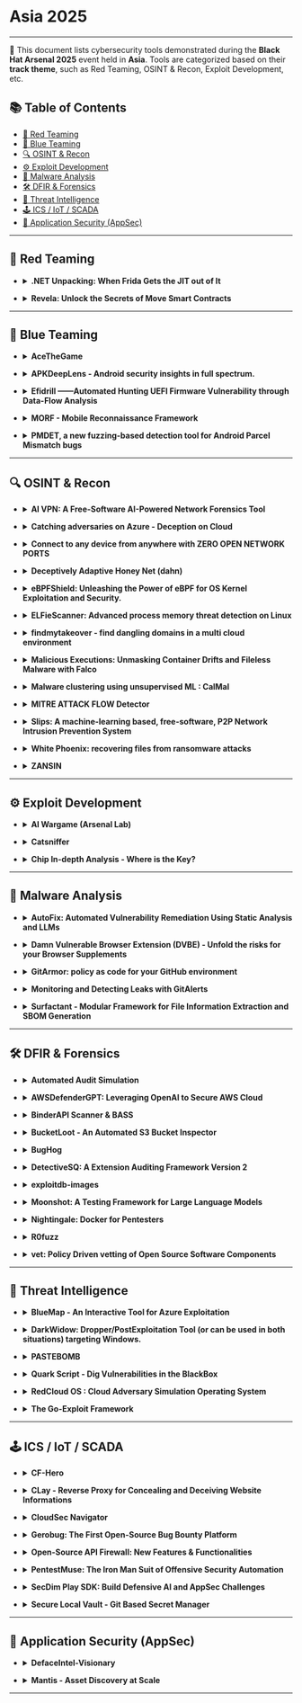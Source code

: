 # Asia 2025
---
📍 This document lists cybersecurity tools demonstrated during the **Black Hat Arsenal 2025** event held in **Asia**.
Tools are categorized based on their **track theme**, such as Red Teaming, OSINT & Recon, Exploit Development, etc.

## 📚 Table of Contents
- [🔴 Red Teaming](#-red-teaming)
- [🔵 Blue Teaming](#-blue-teaming)
- [🔍 OSINT & Recon](#-osint--recon)
- [⚙️ Exploit Development](#%EF%B8%8F-exploit-development)
- [🧪 Malware Analysis](#-malware-analysis)
- [🛠️ DFIR & Forensics](#%EF%B8%8F-dfir--forensics)
- [🧠 Threat Intelligence](#-threat-intelligence)
- [🕹️ ICS / IoT / SCADA](#%EF%B8%8F-ics--iot--scada)
- [🔐 Application Security (AppSec)](#-application-security-appsec)
---
## 🔴 Red Teaming
- <details><summary><strong>.NET Unpacking: When Frida Gets the JIT out of It</strong></summary>

  ![Category: 🧠 Reverse Engineering](https://img.shields.io/badge/Category:%20🧠%20Reverse%20Engineering-orange) ![Yohann Sillam](https://img.shields.io/badge/Yohann%20Sillam-informational)

  🔗 **Link:** Not Available  
  📝 **Description:** None

</details>

- <details><summary><strong>Revela: Unlock the Secrets of Move Smart Contracts</strong></summary>

  ![Category: 🧠 Reverse Engineering](https://img.shields.io/badge/Category:%20🧠%20Reverse%20Engineering-orange) ![Quynh Nguyen](https://img.shields.io/badge/Quynh%20Nguyen-informational) ![Van Hoa Nguyen](https://img.shields.io/badge/Van%20Hoa%20Nguyen-informational) ![Thanh Nguyen](https://img.shields.io/badge/Thanh%20Nguyen-informational)

  🔗 **Link:** Not Available  
  📝 **Description:** Powered by the secure and robust Move language, emerging blockchains like Aptos and Sui are gaining rapid popularity. However, their increasingly complex smart contracts, which are often entrusted with valuable assets, need to provide users with the ability to verify the code safety. Unfortunately, it has become common for Move-based protocols to be deployed solely in low-level bytecode form, without accompanying source code. Therefore, reconstructing the original source of the on-chain contracts is essential for users and security researchers to thoroughly examine, evaluate and enhance security.


  This talk introduces Revela, the first-ever open-source tool designed to decompile Move bytecode back to its original source code, empowering users and researchers with newfound transparency. We will explain how our tool leverages advanced static analysis techniques to recover the original source code structure, including modules, functions, and data types.


  The presentation will include some live demonstrations of using Revela to decompile Move bytecode from online transactions. Additionally, we will showcase how our decompiler can be utilized to uncover vulnerabilities in closed-source protocols running on Aptos and Sui blockchains.

</details>

---
## 🔵 Blue Teaming
- <details><summary><strong>AceTheGame</strong></summary>

  ![Category: Others](https://img.shields.io/badge/Category:%20Others-lightgrey) ![Nicholas Andreas](https://img.shields.io/badge/Nicholas%20Andreas-informational) ![Jeffrey Jingga](https://img.shields.io/badge/Jeffrey%20Jingga-informational) ![Valencia Violin](https://img.shields.io/badge/Valencia%20Violin-informational) ![Yohan Muliono](https://img.shields.io/badge/Yohan%20Muliono-informational)

  🔗 **Link:** Not Available  
  📝 **Description:** None

</details>

- <details><summary><strong>APKDeepLens - Android security insights in full spectrum.</strong></summary>

  ![Category: Others](https://img.shields.io/badge/Category:%20Others-lightgrey) ![Deepanshu Gajbhiye](https://img.shields.io/badge/Deepanshu%20Gajbhiye-informational) ![Atul Singh](https://img.shields.io/badge/Atul%20Singh-informational)

  🔗 **Link:** Not Available  
  📝 **Description:** APKDeepLens is an open-source Python tool for Android app security analysis. It leverages both static and dynamic analysis techniques to identify vulnerabilities. By static analysis examines APK components like permissions and API calls, while dynamic analysis observes real-time behavior. A key feature is "Contextual Vulnerability Mapping," which assesses vulnerabilities within the code and user flow context. The tool also focuses on extracting sensitive information from the source code, highlighting often overlooked security gaps.

  The tool effectively detects vulnerabilities listed in the OWASP Top 10 mobile, emphasizing the most critical security risks to Android applications. Demonstrations of these features will be included. APKDeepLens is equipped to generate comprehensive reports in various formats like HTML, PDF, and JSON, aiding in the transition from detection to remediation.

</details>

- <details><summary><strong>Efidrill ——Automated Hunting UEFI Firmware Vulnerability through Data-Flow Analysis</strong></summary>

  ![Category: Others](https://img.shields.io/badge/Category:%20Others-lightgrey) ![Xuxiang Yang](https://img.shields.io/badge/Xuxiang%20Yang-informational) ![QingZhe Jiang](https://img.shields.io/badge/QingZhe%20Jiang-informational) ![WeiXiao Ji](https://img.shields.io/badge/WeiXiao%20Ji-informational) ![ZhaoXing Sun](https://img.shields.io/badge/ZhaoXing%20Sun-informational)

  🔗 **Link:** Not Available  
  📝 **Description:** UEFI, an early stage in the computer booting process, is susceptible to attacks that disrupt the Secure Boot security mechanism , thereby allowing attackers to inject a type of malicious software known as "UEFI Rootkit." This specialized strain of malware adeptly conceals itself within SMM or BootLoader, granting malevolent actors surreptitious control over a victim's computer for a prolonged period.
  Amidst ongoing research into UEFI security, researchers have discovered numerous SMM vulnerabilities, enhancing the robustness of UEFI. Remarkably, the emergence of tools like "efiexplorer" has significantlystreamlined the reverse engineering process for UEFI firmware.
  Yet, contentment with the status quo proves untenable. Many latent UEFI vulnerabilities evade conventional detection techniques, with existing UEFI vulnerability detection tools primarily relying on fuzz testing or assembly instruction matching. Regrettably, no publicly available tool exists that can automatically detect and discover UEFI security vulnerabilities through data flow tracking analysis.
  Efidrill - The First Open-Source IDA Plugin for Data Flow Analysis of UEFI Firmware.
  Efidrill is a tool that enables data flow tracing, taint tracking, automated structure analysis, variable numerical prediction, and automated vulnerability detection for UEFI firmware. It has discovered multiple hitherto unreported vulnerabilities on hardware platforms from eminent vendors such as Asus, Intel, Dell, etc.

</details>

- <details><summary><strong>MORF - Mobile Reconnaissance Framework</strong></summary>

  ![Category: Others](https://img.shields.io/badge/Category:%20Others-lightgrey) ![Amrudesh Balakrishnan](https://img.shields.io/badge/Amrudesh%20Balakrishnan-informational) ![Abhishek JM](https://img.shields.io/badge/Abhishek%20JM-informational) ![Himanshu Das](https://img.shields.io/badge/Himanshu%20Das-informational)

  🔗 **Link:** Not Available  
  📝 **Description:** MORF - Mobile Reconnaissance Framework is a powerful, lightweight, and platform-independent offensive mobile security tool designed to help hackers and developers identify and address sensitive information within mobile applications. It is like a Swiss army knife for mobile application security, as it uses heuristics-based techniques to search through the codebase, creating a comprehensive repository of sensitive information it finds. This makes it easy to identify and address any potentially sensitive data leak.

  One of the prominent features of MORF is its ability to automatically detect and extract sensitive information from various sources, including source code, resource files, and native libraries. It also collects a large amount of metadata from the application, which can be used to create data science models that can predict and detect potential security threats. MORF also looks into all previous versions of the application, bringing transparency to the security posture of the application.

  The tool boasts a user-friendly interface and an easy-to-use reporting system that makes it simple for hackers and security professionals to review and address any identified issues. With MORF, you can know that your mobile application's security is in good hands.

  Overall, MORF is a Swiss army knife for offensive mobile application security, as it saves a lot of time, increases efficiency, enables a data-driven approach, allows for transparency in the security posture of the application by looking into all previous versions, and minimizes the risk of data breaches related to sensitive information, all this by using heuristics-based techniques.

</details>

- <details><summary><strong>PMDET, a new fuzzing-based detection tool for Android Parcel Mismatch bugs</strong></summary>

  ![Category: Others](https://img.shields.io/badge/Category:%20Others-lightgrey) ![Zhanyun Fan](https://img.shields.io/badge/Zhanyun%20Fan-informational) ![Qidan He](https://img.shields.io/badge/Qidan%20He-informational)

  🔗 **Link:** Not Available  
  📝 **Description:** Android has designed Parcel as its high-performance transport to pass objects across processes.
  For classes to be serialized by Parcel, developers must implement the methods for writing and reading the object's properties to and from a Parcel container. The inconsistency between those methods implemented by careless developers introduces Parcel Mismatch bugs, often occurring in vendor-customed classes due to lack of public scrutiny.
  Parcel Mismatch bugs can be abused by malicious applications to gain system privilege and have been massively exploited in the wild. However, due to the nature of those bugs, it cannot be solved by traditional source-to-sink taint analysis, currently no mature solutions exist to detect Parcel Mismatch bugs.
  Here we proposes PMdet, a new fuzzing-based detection tool for Parcel Mismatch bugs.
  PMdet is capable of handling different vendors' firmware without actual devices. It loads Parcelable classes from Android firmware, emulates the Android runtime environment for Parcel to work, and fuzz & monitors the serialization and deserialization procedures for mismatches.
  We evaluate PMdet with several firmware from different Android vendors, and the results show that PMdet can detect Parcel Mismatch bugs of different causes, including 11 unique undisclosed mismatches, 6 of which are exploitable, and other 5 bugs that have been already confirmed and fixed.

</details>

---
## 🔍 OSINT & Recon
- <details><summary><strong>AI VPN: A Free-Software AI-Powered Network Forensics Tool</strong></summary>

  ![Category: 🔵 Blue Team & Detection](https://img.shields.io/badge/Category:%20🔵%20Blue%20Team%20&%20Detection-cyan) ![Veronica Valeros](https://img.shields.io/badge/Veronica%20Valeros-informational) ![Sebastian Garcia](https://img.shields.io/badge/Sebastian%20Garcia-informational)

  🔗 **Link:** [AI VPN: A Free-Software AI-Powered Network Forensics Tool](https://github.com/watson/34c3/blob/master/schedule.xml)  
  📝 **Description:** The AI VPN is an AI-based traffic analysis tool to detect and block threats, ensuring enhanced privacy protection automatically. It offers modular management of VPN accounts, automated network traffic analysis, and incident reporting. Using the free software IDS system Slips, the AI VPN employs machine learning and threat intelligence for comprehensive traffic analysis. Multiple VPN technologies, such as OpenVPN and Wireguard, are supported, and in-line blocking technologies like Pi-hole provide additional protection.

  Developed to assist journalists, activists, and NGOs in combating targeted digital attacks, the AI VPN aims to deliver a user-friendly, efficient, and automated solution for network forensics on devices without requiring physical access. Users experience seamless Internet connectivity, akin to conventional VPNs, while the AI VPN server conducts traffic analysis and reporting.

  The AI VPN is designed as a modular collection of micro-services using Docker technology. Ten modules currently handle diverse functionalities such as management, database operations, communication, multiple VPNs, PiHole integration, Slips, and comprehensive reporting.

</details>

- <details><summary><strong>Catching adversaries on Azure - Deception on Cloud</strong></summary>

  ![Category: 🔵 Blue Team & Detection](https://img.shields.io/badge/Category:%20🔵%20Blue%20Team%20&%20Detection-cyan) ![Subhash Popuri](https://img.shields.io/badge/Subhash%20Popuri-informational)

  🔗 **Link:** [Catching adversaries on Azure - Deception on Cloud](https://gist.github.com/Lysak/a0ca30a3e6732d39199b27c170a8cd28)  
  📝 **Description:** Cloud is a widely adopted technology for organizations across the globe. It's very often a breeding ground for adversaries as the targets are now reachable to adversaries from anywhere in the world. More often than not, foothold into cloud is just a simple "password-spray" away. How to catch adversaries who are eyeing your crown jewels on cloud? Often adversaries are after your keys, secrets, data, emails, etc. A great way to protect is to put traps everywhere and wait for adversaries to fall into them. But deception on cloud is Hard to create, maintain, monitor, remove and most of all it's pricy. Cloud-Deception is a tool that intends to make it easier for individuals and organizations to deploy, monitor, maintain and remove deception with the most minimal price tag to it. This is done with the help of a CLI suite that creates real-like users (with known weak passwords), real-like resources (such as key vaults, storage accounts, etc.) and real-like identities (Managed identities). All these resources and identities have role assignments randomly assigned and the output is a glorious attack path that's very lucrative for an adversary to pursue. Cloud-deception enables logging automatically and creates alert rules so all you have to do relax and wait for adversaries. Cloud-deception currently supports Microsoft Azure. The talk will consist of a breath-taking tale of how to creation & monitoring of deception on cloud.

</details>

- <details><summary><strong>Connect to any device from anywhere with ZERO OPEN NETWORK PORTS</strong></summary>

  ![Category: 🔵 Blue Team & Detection](https://img.shields.io/badge/Category:%20🔵%20Blue%20Team%20&%20Detection-cyan) ![Colin Constable](https://img.shields.io/badge/Colin%20Constable-informational)

  🔗 **Link:** [Connect to any device from anywhere with ZERO OPEN NETWORK PORTS](https://github.com/HazyResearch/smoothie/blob/main/tutorials/tutorial.ipynb)  
  📝 **Description:** Imagine connecting to a device remotely from anywhere on the planet without having to open any network ports on either end - that translates to having ZERO NETWORK ATTACK SURFACES.

  This is made possible with Atsign's open source No Ports Product suite which is build on the patented Networking 2.0 technology.

</details>

- <details><summary><strong>Deceptively Adaptive Honey Net (dahn)</strong></summary>

  ![Category: 🔵 Blue Team & Detection](https://img.shields.io/badge/Category:%20🔵%20Blue%20Team%20&%20Detection-cyan) ![George Chen](https://img.shields.io/badge/George%20Chen-informational) ![Chee Peng Tan](https://img.shields.io/badge/Chee%20Peng%20Tan-informational) ![Ri-Sheng Tan](https://img.shields.io/badge/Ri-Sheng%20Tan-informational)

  🔗 **Link:** [Deceptively Adaptive Honey Net (dahn)](https://github.com/nikhil130yadav/k-means-cluster-on-text-data/blob/master/output_30000words_3000Topics.txt)  
  📝 **Description:** Traditional honey nets offer static infrastructure and static responses. In DAHN, the infrastructure is abstracted, with lambda/gpt API (prompts stipulated) returning seemingly native responses to the threat actor, depending on the complexity index defined by the administrator. In other words, responses are dynamically crafted to entrap and retain threat actors, internal and external, in this environment for as long as possible, giving them a balance of false hope and realistic obstacles as they pass through our simulated layers of defense. Our AI-powered honey net mimics a given corporate environment to create a fictitious digital twin and embeds a controlled-level of simulated vulnerabilities/weaknesses to attract, distract, learn from, and attribute threat actors. The outputs are decoys, diversion, fingerprints, IoCs and IoAs, attributes, TTPs and behaviors, and used to augment threat detection and cyber defense strategies.

</details>

- <details><summary><strong>eBPFShield: Unleashing the Power of eBPF for OS Kernel Exploitation and Security.</strong></summary>

  ![Category: 🔵 Blue Team & Detection](https://img.shields.io/badge/Category:%20🔵%20Blue%20Team%20&%20Detection-cyan) ![Sagar Bhure](https://img.shields.io/badge/Sagar%20Bhure-informational)

  🔗 **Link:** Not Available  
  📝 **Description:** Are you looking for an advanced tool that can help you detect and prevent sophisticated exploits on your systems? Look no further than eBPFShield. Let's take a technical look at some of the capabilities of this powerful technology:

  DNS monitoring feature is particularly useful for detecting DNS tunneling, a technique used by attackers to bypass network security measures. By monitoring DNS queries, eBPFShield can help detect and block these attempts before any damage is done.

  IP-Intelligence feature allows you to monitor outbound connections and check them against threat intelligence lists. This helps prevent command-and-control (C2) communications, a common tactic used by attackers to control compromised systems. By blocking outbound connections to known C2 destinations, eBPFShield can prevent attackers from exfiltrating sensitive data or delivering additional payloads to your system.

  eBPFShield Machine Learning feature, you can develop and run advanced machine learning algorithms entirely in eBPF. We demonstrate a flow-based network intrusion detection system(IDS) based on machine learning entirely in eBPF. Our solution uses a decision tree and decides for each packet whether it is malicious or not, considering the entire previous context of the network flow.

  eBPFShield Forensics helps address Linux security issues by analyzing system calls and kernel events to detect possible code injection into another process. It can also help identify malicious files and processes that may have been introduced to your system, allowing you to remediate any security issues quickly and effectively.

  During the session, we'll delve deeper into these features and demonstrate how eBPFShield can help you protect your systems against even the most advanced threats.

</details>

- <details><summary><strong>ELFieScanner: Advanced process memory threat detection on Linux</strong></summary>

  ![Category: 🔵 Blue Team & Detection](https://img.shields.io/badge/Category:%20🔵%20Blue%20Team%20&%20Detection-cyan) ![Daniel Jary](https://img.shields.io/badge/Daniel%20Jary-informational)

  🔗 **Link:** Not Available  
  📝 **Description:** ELFieScanner looks to address the relative scarcity and immaturity of non-invasive portable in-memory malware scanning capabilities on Linux. It provides detections with greater context and thus value to the investigative capabilities of blue teams.

  ELFieScanner inspects live process memory to detect a number of malicious techniques used by threat actors and in particular those which have been incorporated into Linux based user-mode rootkits. ELFieScanner inspects every running process (both x86/x64) and its corresponding loaded shared objects (libraries) to look for evil. It then outputs resultant detection telemetry into a format that can be easily ingested into a SEIM and viewed by Threat hunters or IR consultants. It has been designed to be both low impact and portable to work across numerous Linux distributions both old and new.

  ELFieScanner uses 43 custom built and configurable memory heuristics that are constructed through live in-depth binary analysis of both the process image and a corresponding disk backed binary (if present), using this to identify malevolence. It offers four main detection capabilities that identify:
  • Shared Object injection techniques.
  • Entry point manipulation techniques.
  • Shellcode injection and Process hollowing.
  • API Hooking.

  The scanner uses a low impact technique of memory collection that doesn't require interrupts to be sent to remote processes, thereby remaining passive and overcoming ptrace() anti-debug techniques used by malware. The configurability of the binary heuristics provides Blue teams a way to tailor the sensitivity of the detections for their particular environment if used as a persistent monitoring solution; or for incident responders to amass as many suspicious events as possible in one-time collection scenarios. In addition, a portable build is also provided overcoming the unwanted and intrusive default Linux behaviour of building tools on host.

</details>

- <details><summary><strong>findmytakeover - find dangling domains in a multi cloud environment</strong></summary>

  ![Category: 🔵 Blue Team & Detection](https://img.shields.io/badge/Category:%20🔵%20Blue%20Team%20&%20Detection-cyan) ![Aniruddha Biyani](https://img.shields.io/badge/Aniruddha%20Biyani-informational)

  🔗 **Link:** [findmytakeover - find dangling domains in a multi cloud environment](https://github.com/anirudhbiyani)  
  📝 **Description:** findmytakeover detects dangling DNS record in a multi cloud environment. It does this by scanning all the DNS zones and the infrastructure present within the configured cloud service provider either in a single account or multiple accounts and finding the DNS record for which the infrastructure behind it does not exist anymore rather than using wordlist or bruteforcing DNS servers.

</details>

- <details><summary><strong>Malicious Executions: Unmasking Container Drifts and Fileless Malware with Falco</strong></summary>

  ![Category: 🔵 Blue Team & Detection](https://img.shields.io/badge/Category:%20🔵%20Blue%20Team%20&%20Detection-cyan) ![Stefano Chierici](https://img.shields.io/badge/Stefano%20Chierici-informational) ![Lorenzo Susini](https://img.shields.io/badge/Lorenzo%20Susini-informational)

  🔗 **Link:** Not Available  
  📝 **Description:** Containers are the most popular technology for deploying modern applications. SPOILER ALERT: bypassing well-known security controls is also popular. In this talk, we explain how to use the recent updates in Falco, a CNCF open-source container security tool, to detect drifts and fileless malware in containerized environments.

  As a best practice, containers should be considered immutable. Early this year, Falco introduced new features to detect container drift via OverlayFS, which can spot if binaries are added or modified after the container's deployment. New binaries are often a sign of an ongoing attack.

  Of course, attackers can also use more advanced evasion techniques to stay hidden. By using in-memory, fileless execution, attackers can bypass most of the security controls such as drift detection, and still reach their goals with no stress.

  To combat fileless attacks, Falco has also added memfd-based fileless execution thanks to its visibility superpowers on Linux kernel system calls. Combining Falco's existing runtime security capabilities with these two new detection layers forms the foundation of an in-depth defense strategy for cloud-native workloads.

  We will walk you through real-world scenarios based on recent threats and malware, demoing how Falco can help detect and respond to these malicious behaviors and comparing drift and fileless attack paths.

</details>

- <details><summary><strong>Malware clustering using unsupervised ML : CalMal</strong></summary>

  ![Category: 🔵 Blue Team & Detection](https://img.shields.io/badge/Category:%20🔵%20Blue%20Team%20&%20Detection-cyan) ![Himanshu Anand](https://img.shields.io/badge/Himanshu%20Anand-informational)

  🔗 **Link:** [Malware clustering using unsupervised ML : CalMal](https://github.com/unknownhad)  
  📝 **Description:** CalMal uses unsupervised machine learning for categorising and clustering of malware based upon the behaviour of the malware.
  Currently CalMal uses data from VirusTotal .
  It provides following functionalities :
  1) Cluster different malware family.
  2) Identifying similarities with any APT malware
  3) Identify new samples.
  4) Providing visual clustering
  It can easily be extended to use data from any sandbox.

</details>

- <details><summary><strong>MITRE ATTACK FLOW Detector</strong></summary>

  ![Category: 🔵 Blue Team & Detection](https://img.shields.io/badge/Category:%20🔵%20Blue%20Team%20&%20Detection-cyan) ![ezzeldin tahoun](https://img.shields.io/badge/ezzeldin%20tahoun-informational) ![Lynn hamida](https://img.shields.io/badge/Lynn%20hamida-informational)

  🔗 **Link:** Not Available  
  📝 **Description:** None

</details>

- <details><summary><strong>Slips: A machine-learning based, free-software, P2P Network Intrusion Prevention System</strong></summary>

  ![Category: 🔵 Blue Team & Detection](https://img.shields.io/badge/Category:%20🔵%20Blue%20Team%20&%20Detection-cyan) ![Alya Gomaa](https://img.shields.io/badge/Alya%20Gomaa-informational) ![Sebastian Garcia](https://img.shields.io/badge/Sebastian%20Garcia-informational)

  🔗 **Link:** [Slips: A machine-learning based, free-software, P2P Network Intrusion Prevention System](https://github.com/stratosphereips/StratosphereLinuxIPS)  
  📝 **Description:** For the last 7 years we developed Slips, a behavioral-based intrusion prevention system, and the first free-software network IDS using machine learning. Slips profiles the behavior of IP addresses and performs detections inside each time window in order to also *unblock* IPs. Slips has more than 20 modules that detect a range of attacks both to and from the protected device. It is an network EDR with the capability to also protect small networks.

  Slips consumes multiple packets and flows, exporting data to SIEMs. More importantly, Slips is the first IDS to automatically create a local P2P network of sensors, where instances share detections following a trust model resilient to adversaries..

  Slips works in several directionality modes. The user can choose to detect attacks coming *to* or going *from* these profiles, or both. This makes it easy to protect your network but also to focus on infected computers inside your network, which is a novel technique.

  Among its modules, Slips includes the download/manage of external Threat Intelligence feed (including our laboratory's own TI feed), whois/asn/geocountry enrichment, a LSTM neural net for malicious behavior detection, port scanning detection (vertical and horizontal) on flows, long connection detection, etc. The decisions to block profiles or not are based on ensembling
algorithms. The P2P module connects to other Slips to share detection alerts.

  Slips can read packets from the network, pcap, Suricata, Zeek, Argus and Nfdump, and can output alerts files and summaries. Having Zeek as a base tool, Slips can correctly build a sorted timeline of flows combining all Zeek logs. Slips can send alerts using the STIX/TAXII protocol.

  Slips web interface allows to clearly see the detections and behaviors, including threat inteligence enhancements. The interface can show multiple Slips runs, summarize whois/asn/geocountry information and much more.

</details>

- <details><summary><strong>White Phoenix: recovering files from ransomware attacks</strong></summary>

  ![Category: 🔵 Blue Team & Detection](https://img.shields.io/badge/Category:%20🔵%20Blue%20Team%20&%20Detection-cyan) ![Asaf Hecht](https://img.shields.io/badge/Asaf%20Hecht-informational)

  🔗 **Link:** Not Available  
  📝 **Description:** None

</details>

- <details><summary><strong>ZANSIN</strong></summary>

  ![Category: 🔵 Blue Team & Detection](https://img.shields.io/badge/Category:%20🔵%20Blue%20Team%20&%20Detection-cyan) ![Yoshinori Matumoto](https://img.shields.io/badge/Yoshinori%20Matumoto-informational) ![Isao Takaesu](https://img.shields.io/badge/Isao%20Takaesu-informational) ![Shun Suzaki](https://img.shields.io/badge/Shun%20Suzaki-informational) ![Daiki Ichinose](https://img.shields.io/badge/Daiki%20Ichinose-informational) ![Takeya Yamazaki](https://img.shields.io/badge/Takeya%20Yamazaki-informational) ![Koki Watarai](https://img.shields.io/badge/Koki%20Watarai-informational) ![Masahiro Tabata](https://img.shields.io/badge/Masahiro%20Tabata-informational)

  🔗 **Link:** Not Available  
  📝 **Description:** ZANSIN is envisioned as a GROUNDBREAKING cybersecurity training tool designed to equip users against the ever-escalating complexity of cyber threats. It achieves this by providing learners with a platform to engage in simulated cyberattack scenarios, supervised and designed by experienced pentesters. This comprehensive approach allows learners to actively apply security measures, perform system modifications, and handle incident responses to counteract the attacks. Engaging in this hands-on practice within realistic environments enhances their server security skills and provides practical experience in identifying and mitigating cybersecurity risks. ZANSIN's flexible design accommodates diverse skill levels and learning styles, making it a comprehensive and evolving platform for cybersecurity education.

</details>

---
## ⚙️ Exploit Development
- <details><summary><strong>AI Wargame (Arsenal Lab)</strong></summary>

  ![Category: ⚙️ Miscellaneous / Lab Tools](https://img.shields.io/badge/Category:%20⚙️%20Miscellaneous%20/%20Lab%20Tools-gray) ![Pedram Hayati](https://img.shields.io/badge/Pedram%20Hayati-informational)

  🔗 **Link:** Not Available  
  📝 **Description:** None

</details>

- <details><summary><strong>Catsniffer</strong></summary>

  ![Category: ⚙️ Miscellaneous / Lab Tools](https://img.shields.io/badge/Category:%20⚙️%20Miscellaneous%20/%20Lab%20Tools-gray) ![Paulino Calderon](https://img.shields.io/badge/Paulino%20Calderon-informational) ![Eduardo Contreras](https://img.shields.io/badge/Eduardo%20Contreras-informational)

  🔗 **Link:** Not Available  
  📝 **Description:** None

</details>

- <details><summary><strong>Chip In-depth Analysis - Where is the Key?</strong></summary>

  ![Category: ⚙️ Miscellaneous / Lab Tools](https://img.shields.io/badge/Category:%20⚙️%20Miscellaneous%20/%20Lab%20Tools-gray) ![Kelvin Wong](https://img.shields.io/badge/Kelvin%20Wong-informational) ![Alan Chung](https://img.shields.io/badge/Alan%20Chung-informational)

  🔗 **Link:** Not Available  
  📝 **Description:** None

</details>

---
## 🧪 Malware Analysis
- <details><summary><strong>AutoFix: Automated Vulnerability Remediation Using Static Analysis and LLMs</strong></summary>

  ![Category: 🌐 Web/AppSec or Red Teaming](https://img.shields.io/badge/Category:%20🌐%20Web/AppSec%20or%20Red%20Teaming-blue) ![Asankhaya Sharma](https://img.shields.io/badge/Asankhaya%20Sharma-informational)

  🔗 **Link:** Not Available  
  📝 **Description:** None

</details>

- <details><summary><strong>Damn Vulnerable Browser Extension (DVBE) - Unfold the risks for your Browser Supplements</strong></summary>

  ![Category: 🌐 Web/AppSec or Red Teaming](https://img.shields.io/badge/Category:%20🌐%20Web/AppSec%20or%20Red%20Teaming-blue) ![Abhinav Khanna](https://img.shields.io/badge/Abhinav%20Khanna-informational)

  🔗 **Link:** Not Available  
  📝 **Description:** In the ever expanding world of Browser Extensions, security remains a big concern. As the demand of the feature-rich extensions increases, priority is given to functionality over robustness, which makes way for vulnerabilities that can be exploited by malicious actors. The danger increases even more for organizations handling sensitive data like banking details, PII, confidential org reports etc.

  Damn Vulnerable Browser Extension (DVBE) is an open-source vulnerable browser extension, designed to shed light on the importance of writing secure browser extensions and to educate the developers and security professionals about the vulnerabilities that are found in the browser extensions, how they are found & how they impact business. This built-to-be vulnerable extension can be used to learn, train & exploit browser extension related vulnerabilities.

</details>

- <details><summary><strong>GitArmor: policy as code for your GitHub environment</strong></summary>

  ![Category: 🌐 Web/AppSec or Red Teaming](https://img.shields.io/badge/Category:%20🌐%20Web/AppSec%20or%20Red%20Teaming-blue) ![Davide Cioccia](https://img.shields.io/badge/Davide%20Cioccia-informational) ![Stefan Petrushevski](https://img.shields.io/badge/Stefan%20Petrushevski-informational)

  🔗 **Link:** Not Available  
  📝 **Description:** None

</details>

- <details><summary><strong>Monitoring and Detecting Leaks with GitAlerts</strong></summary>

  ![Category: 🌐 Web/AppSec or Red Teaming](https://img.shields.io/badge/Category:%20🌐%20Web/AppSec%20or%20Red%20Teaming-blue) ![Nikhil Mittal](https://img.shields.io/badge/Nikhil%20Mittal-informational)

  🔗 **Link:** Not Available  
  📝 **Description:** Most organisations put significant effort into maintaining their public GitHub repositories. They safeguard these repositories against various security vulnerabilities and routinely scan for sensitive information, ensuring thorough checks have been carried out before making anything public. However, an aspect that is often overlooked is the monitoring of the public activities of their organisation's users.

  Developers within organisations frequently experiment and test ideas in a public setting, which may inadvertently include sensitive code, hardcoded credentials, secrets, internal URLs, and other proprietary information. This oversight can lead to significant security risks, making it crucial for organisations to monitor such activities to prevent potential data breaches.

  Recent studies on data breaches reveal a startling trend. The leakage of secrets and sensitive information often occurs via individual repositories, rather than organisational ones. This fact underscores the importance of monitoring not just the organisation's repositories but also those created and maintained by individual users.

  This talk aims to shed light on such cases related to GitHub. We will delve into real-world examples, discuss the common pitfalls, and suggest effective strategies to guard against these potential security risks.

</details>

- <details><summary><strong>Surfactant - Modular Framework for File Information Extraction and SBOM Generation</strong></summary>

  ![Category: 🌐 Web/AppSec or Red Teaming](https://img.shields.io/badge/Category:%20🌐%20Web/AppSec%20or%20Red%20Teaming-blue) ![Ryan Mast](https://img.shields.io/badge/Ryan%20Mast-informational)

  🔗 **Link:** Not Available  
  📝 **Description:** Surfactant is a modular framework for extracting information from filesystems, primarily for generating an SBOM (Software Bill of Materials). The information extracted can then be used to identify the various vendors or libraries associated with a file, and establish relationships between files. The resulting SBOM can be used for system level impact analysis (such as for IoT, Smart Grid, or ICS devices) of vulnerabilities, and the information gathered can be used to help inform what files to focus on for manual analysis.

</details>

---
## 🛠️ DFIR & Forensics
- <details><summary><strong>Automated Audit Simulation</strong></summary>

  ![Category: 🔴 Red Teaming / AppSec](https://img.shields.io/badge/Category:%20🔴%20Red%20Teaming%20/%20AppSec-red) ![Syed Ubaid Jafri](https://img.shields.io/badge/Syed%20Ubaid%20Jafri-informational)

  🔗 **Link:** [Automated Audit Simulation](https://github.com/Ubaidjaffery)  
  📝 **Description:** This tool enhances the efficiency of auditing processes, providing a user-friendly interface for seamless operation. Its detailed reporting capabilities empower users with comprehensive insights into endpoint security, facilitating informed decision-making. With a commitment to ethical use, legal compliance, and regular updates, the Automated Audit Simulation tool is a valuable asset for organizations seeking robust cybersecurity assessments.

  In addition to scrutinizing network connections for VPN and Tor usage, the tool searches for critical event IDs and investigates Outlook profiles for personal user accounts configured on official laptops/desktops. The flexibility to customize assessments allows users to adapt the tool to evolving security threats.

</details>

- <details><summary><strong>AWSDefenderGPT: Leveraging OpenAI to Secure AWS Cloud</strong></summary>

  ![Category: 🔴 Red Teaming / AppSec](https://img.shields.io/badge/Category:%20🔴%20Red%20Teaming%20/%20AppSec-red) ![Nishant Sharma](https://img.shields.io/badge/Nishant%20Sharma-informational) ![Sherin Stephen](https://img.shields.io/badge/Sherin%20Stephen-informational) ![Rishappreet Singh Moonga](https://img.shields.io/badge/Rishappreet%20Singh%20Moonga-informational)

  🔗 **Link:** [AWSDefenderGPT: Leveraging OpenAI to Secure AWS Cloud](https://github.com/ine-labs/AWSDefenderGPT)  
  📝 **Description:** AWSDefenderGPT is an AI tool designed to identify and rectify cloud misconfigurations by using Open AI GPT models. AWSDefenderGPT can understand complex queries to detect misconfigurations in cloud environments and provide fixes for them.

  This tool merges the capabilities of automated deployment and configuration modification using AI, along with cloud SDK tools. As a result, it transforms into an AI-powered cloud manager that helps you ensure the security of the cloud environment by preventing misconfigurations. By centralizing the process, users can effortlessly address misconfigurations and excessively permissive policies in a single stage, simplifying handling of potential future threats.

</details>

- <details><summary><strong>BinderAPI Scanner & BASS</strong></summary>

  ![Category: 🔴 Red Teaming / AppSec](https://img.shields.io/badge/Category:%20🔴%20Red%20Teaming%20/%20AppSec-red) ![Jeffrey Gaor](https://img.shields.io/badge/Jeffrey%20Gaor-informational) ![Valen Sai](https://img.shields.io/badge/Valen%20Sai-informational) ![Eric Tee Hock Nian](https://img.shields.io/badge/Eric%20Tee%20Hock%20Nian-informational) ![Krishnaprasad Subramaniam](https://img.shields.io/badge/Krishnaprasad%20Subramaniam-informational)

  🔗 **Link:** Not Available  
  📝 **Description:** BASS-Environment Synopsis
Binderlabs API Security Simulator (BASS-Env) is an intentionally vulnerable API environment tailored to reflect the OWASP Top 10 API Security Risks of 2023. Its primary goal is to function as a practical training platform for cybersecurity professionals seeking to enhance their API hacking skills and deepen their understanding of API security testing. BASS-Env provides a hands-on experience by allowing users to interact directly with flawed APIs, highlighting the significance of API security within software development.
  The OpenAPI 3 Specifications and Postman Collections serve as the main interface, providing comprehensive documentation and enabling direct testing of API endpoints. At the core of BASS-Env lies its Laravel Backend/API Layer and MySQL Database, intentionally incorporating vulnerabilities across a variety of API endpoints. These components collaborate to simulate real-world scenarios, exposing vulnerabilities such as broken authentication, misconfigurations, and improper inventory management.
  Moreover, BASS-Env offers laboratory-based scenarios and challenges for participants, integrating manual and scanner testing methods. Scoring mechanisms, feedback loops, hints, and tutorials assist users in comprehending and resolving challenges. The environment prioritizes security and privacy considerations, accessible locally and supported through GitHub for community engagement. Future enhancements aim to broaden the spectrum of API flaws and facilitate effective updates for BASS-Env instances.

  BASS-Scanner Synopsis
The BASS-Scanner is a Python3-based tool designed to streamline API Security Testing, focusing on identifying vulnerabilities outlined in the OWASP Top 10 API Security Risks of 2023. It offers a quick and efficient scanning process with minimal installation requirements, making it particularly suitable for penetration testers seeking to expedite API Pentest engagements. The tool's customization options, including the ability to tailor wordlists for specific test cases to enhance detection rates.
  Key features include detection of various vulnerabilities such as broken object-level authorization, broken authentication, unrestricted resource consumption, server-side request forgery, and more. Its architecture is straightforward, leveraging Python3 and supporting REST and JSON type APIs.
  Scanning methodology involves detailed scrutiny of individual API endpoints, employing techniques like fuzzing and header analysis to uncover security flaws.
  User customization is facilitated through options such as specifying scan types and adjusting scanning parameters. Security and privacy considerations ensure that the tool does not handle sensitive information or transmit data to external sources.
  Overall, BASS-Scanner offers a promising solution for efficient and comprehensive API security assessments, with ongoing improvements slated for the future.

</details>

- <details><summary><strong>BucketLoot - An Automated S3 Bucket Inspector</strong></summary>

  ![Category: 🔴 Red Teaming / AppSec](https://img.shields.io/badge/Category:%20🔴%20Red%20Teaming%20/%20AppSec-red) ![Umair Nehri](https://img.shields.io/badge/Umair%20Nehri-informational)

  🔗 **Link:** [BucketLoot - An Automated S3 Bucket Inspector](https://github.com/redhuntlabs/BucketLoot/blob/master/docs/documentation.md)  
  📝 **Description:** Thousands of S3 buckets are left exposed over the internet, making it a prime target for malicious actors who may extract sensitive information from the files in these buckets that can be associated with an individual or an organisation. There is limited research or tooling available that leverages such S3 buckets for looking up secret exposures and searching specific keywords or regular expression patterns within textual files.

  BucketLoot is an automated S3 Bucket Inspector that can simultaneously scan all the textual files present within an exposed S3 bucket from platforms such as AWS, DigitalOcean etc.

  It scans the exposed textual files for:
  - Secret Exposures
  - Assets (URLs, Domains, Subdomains)
  - Specific keywords | Regex Patterns (provided by the user)

  The end user can even search for string based keywords or provide custom regular expression patterns that can be matched with the contents of these exposed textual files.

  All of this makes BucketLoot a great recon tool for bug hunters as well as professional pentesters.

  The tool allows users to save the output in a JSON format which makes it easier to pass the results as an input to some third-party product or platform.

</details>

- <details><summary><strong>BugHog</strong></summary>

  ![Category: 🔴 Red Teaming / AppSec](https://img.shields.io/badge/Category:%20🔴%20Red%20Teaming%20/%20AppSec-red) ![Gertjan Franken](https://img.shields.io/badge/Gertjan%20Franken-informational) ![Tom Van Goethem](https://img.shields.io/badge/Tom%20Van%20Goethem-informational)

  🔗 **Link:** [BugHog](https://github.com/DistriNet/BugHog)  
  📝 **Description:** BugHog is a comprehensive framework designed to identify the complete lifecycles of browser bugs, from the code change that introduced the bug to the code change that resolved the bug. For each bug's proof of concept (PoC) integrated in BugHog, the framework can perform automated and dynamic experiments using Chromium and Firefox revision binaries.

  Each experiment is performed within a dedicated Docker container, ensuring the installation of all necessary dependencies, in which BugHog downloads the appropriate browser revision binary, and instructs the browser binary to navigate to the locally hosted PoC web page. Through observation of HTTP traffic, the framework determines whether the bug is successfully reproduced. Based on experiment results, BugHog can automatically bisect the browser's revision history to identify the exact revision or narrowed revision range in which the bug was introduced or fixed.

  BugHog has already been proven to be a valuable asset in pinpointing the lifecycles of security bugs, such as Content Security Policy bugs.

</details>

- <details><summary><strong>DetectiveSQ: A Extension Auditing Framework Version 2</strong></summary>

  ![Category: 🔴 Red Teaming / AppSec](https://img.shields.io/badge/Category:%20🔴%20Red%20Teaming%20/%20AppSec-red) ![Govind Krishna Lal Balaji](https://img.shields.io/badge/Govind%20Krishna%20Lal%20Balaji-informational) ![Xian Xiang Chang](https://img.shields.io/badge/Xian%20Xiang%20Chang-informational)

  🔗 **Link:** Not Available  
  📝 **Description:** In the modern digital realm, internet browsers, particularly Chrome, have transcended traditional boundaries, becoming hubs of multifunctional extensions that offer everything from AI-integrated chatbots to sophisticated digital wallets. This surge, however, comes with an underbelly of cyber vulnerabilities. Hidden behind the guise of innovation, malicious extensions lurk, often camouflaged as benign utilities. These deceptive extensions not only infringe upon user privacy and security but also exploit users with unasked-for ads, skewed search results, and misleading links. Such underhanded strategies, targeting the unsuspecting user, have alarmingly proliferated.

  In this talk, we will introduce DetectiveSQ Version 2, an enhanced tool revolutionizing the analysis of Chrome extensions. Building on its proven foundation, it now features integrated AI and GPT models for dynamic analysis, sentiment analysis, and sophisticated static analysis capabilities for permissions, local JavaScript, and HTML files. This dual approach offers a comprehensive evaluation, pinpointing potential security and privacy risks within extensions. DetectiveSQ Version 2 will be open source and made available after the talk.

</details>

- <details><summary><strong>exploitdb-images</strong></summary>

  ![Category: 🔴 Red Teaming / AppSec](https://img.shields.io/badge/Category:%20🔴%20Red%20Teaming%20/%20AppSec-red) ![Nicola d'Ambrosio](https://img.shields.io/badge/Nicola%20d'Ambrosio-informational)

  🔗 **Link:** [exploitdb-images](https://github.com/NS-unina/cve2docker)  
  📝 **Description:** ExploitDBImages aims to automate the exploiting phase of penetration testing through Docker containers. With this tool, testers can easily execute required scripts for the successful exploitation of vulnerable applications, eliminating the need for manual installation of dependencies.

</details>

- <details><summary><strong>Moonshot: A Testing Framework for Large Language Models</strong></summary>

  ![Category: 🔴 Red Teaming / AppSec](https://img.shields.io/badge/Category:%20🔴%20Red%20Teaming%20/%20AppSec-red) ![Thomas Tay](https://img.shields.io/badge/Thomas%20Tay-informational) ![Seok Min Lim](https://img.shields.io/badge/Seok%20Min%20Lim-informational) ![Lionel Teo](https://img.shields.io/badge/Lionel%20Teo-informational)

  🔗 **Link:** [Moonshot: A Testing Framework for Large Language Models](https://github.com/ryanbgriffiths/IROS2023PaperList/blob/main/README.md)  
  📝 **Description:** In today's rapidly evolving AI landscape, large language models (LLMs) have emerged as a cornerstone of many AI-driven solutions, offering increasingly remarkable capabilities in use cases like chatbots and code generation.

  However, this advancement also introduces a unique set of security and safety challenges, ranging from data privacy risks, biases in model outputs, ethical implications of AI interactions, to the risks of generating and executing malicious codes when using these new AI systems. Unfortunately, current LLM testing often focuses on evaluating performance over addressing these vulnerabilities.

  We present Moonshot – a testing tookit designed specifically for security evaluators, penetration testers, red teamers, and bug-bounty hunters to conduct attacks on large language models. Moonshot distinguishes itself through its extensible and modular design, facilitating the systematic creation, testing and execution of attacks on LLMs. It comes equipped with a suite of pre-defined security vulnerabilities and safety tests, while also offering users the ease of integrating their own tests into the framework. Additionally, Moonshot features a specialised red-teaming interface that drastically streamlines the process of vulnerability assessment across various LLMs for red teamers.

  Moonshot is designed with a simple, intuitive, and interactive interface that would be familiar to AI developers and security experts. Additionally, Moonshot is engineered for easy integration into any model development workflow, enabling seamless and repeatable testing for model developers.

</details>

- <details><summary><strong>Nightingale: Docker for Pentesters</strong></summary>

  ![Category: 🔴 Red Teaming / AppSec](https://img.shields.io/badge/Category:%20🔴%20Red%20Teaming%20/%20AppSec-red) ![Raja Nagori](https://img.shields.io/badge/Raja%20Nagori-informational)

  🔗 **Link:** Not Available  
  📝 **Description:** None

</details>

- <details><summary><strong>R0fuzz</strong></summary>

  ![Category: 🔴 Red Teaming / AppSec](https://img.shields.io/badge/Category:%20🔴%20Red%20Teaming%20/%20AppSec-red) ![Season Cherian](https://img.shields.io/badge/Season%20Cherian-informational) ![Vishnu Dev](https://img.shields.io/badge/Vishnu%20Dev-informational)

  🔗 **Link:** Not Available  
  📝 **Description:** Industrial control systems (ICS) are critical to national infrastructure, demanding robust security measures. "R0fuzz" is a collaborative fuzzing tool tailored for ICS environments, integrating diverse strategies to uncover vulnerabilities within key industrial protocols such as Modbus, Profinet, DNP3, OPC, BACnet, etc. This innovative approach enhances ICS resilience against emerging threats, providing a comprehensive testing framework beyond traditional fuzzing methods.

</details>

- <details><summary><strong>vet: Policy Driven vetting of Open Source Software Components</strong></summary>

  ![Category: 🔴 Red Teaming / AppSec](https://img.shields.io/badge/Category:%20🔴%20Red%20Teaming%20/%20AppSec-red) ![Abhisek Datta](https://img.shields.io/badge/Abhisek%20Datta-informational)

  🔗 **Link:** [vet: Policy Driven vetting of Open Source Software Components](https://github.com/Liriax/AI-Talents/blob/main/linkedin.csv)  
  📝 **Description:** vet is a tool for identifying risks in open source software supply chain. It helps engineering and security teams to identify potential issues in their open source dependencies and evaluate them against codified organisational policies.

</details>

---
## 🧠 Threat Intelligence
- <details><summary><strong>BlueMap - An Interactive Tool for Azure Exploitation</strong></summary>

  ![Category: 🔴 Red Teaming](https://img.shields.io/badge/Category:%20🔴%20Red%20Teaming-red) ![Maor Tal](https://img.shields.io/badge/Maor%20Tal-informational)

  🔗 **Link:** Not Available  
  📝 **Description:** None

</details>

- <details><summary><strong>DarkWidow: Dropper/PostExploitation Tool (or can be used in both situations) targeting Windows.</strong></summary>

  ![Category: 🔴 Red Teaming](https://img.shields.io/badge/Category:%20🔴%20Red%20Teaming-red) ![Soumyanil Biswas](https://img.shields.io/badge/Soumyanil%20Biswas-informational)

  🔗 **Link:** Not Available  
  📝 **Description:** None

</details>

- <details><summary><strong>PASTEBOMB</strong></summary>

  ![Category: 🔴 Red Teaming](https://img.shields.io/badge/Category:%20🔴%20Red%20Teaming-red) ![MARCO LIBERALE](https://img.shields.io/badge/MARCO%20LIBERALE-informational)

  🔗 **Link:** Not Available  
  📝 **Description:** None

</details>

- <details><summary><strong>Quark Script - Dig Vulnerabilities in the BlackBox</strong></summary>

  ![Category: 🔴 Red Teaming](https://img.shields.io/badge/Category:%20🔴%20Red%20Teaming-red) ![KunYu Chen](https://img.shields.io/badge/KunYu%20Chen-informational) ![YuShiang Dang](https://img.shields.io/badge/YuShiang%20Dang-informational) ![ShengFeng Lu](https://img.shields.io/badge/ShengFeng%20Lu-informational)

  🔗 **Link:** Not Available  
  📝 **Description:** *Innovative & Interactive*
  The goal of Quark Script aims to provide an innovative way for mobile security researchers to analyze or pentest the targets (YES, the binaries).

  Based on Quark, we integrate decent tools as Quark Script APIs and make them exchange valuable intelligence with each other. This enables security researchers to interact with staged results and perform creative analysis with Quark Script.

  *Dynamic & Static Analysis*
  In Quark script, we integrate not only static analysis tools (e.g. Quark itself) but also dynamic analysis tools (e.g. objection).

  *Re-Usable & Sharable*
  Once the user creates a Quark script for a specific analysis scenario. The script can be used for other targets. Also, the script can be shared with other security researchers. This enables the exchange of knowledge.

</details>

- <details><summary><strong>RedCloud OS : Cloud Adversary Simulation Operating System</strong></summary>

  ![Category: 🔴 Red Teaming](https://img.shields.io/badge/Category:%20🔴%20Red%20Teaming-red) ![Yash Bharadwaj](https://img.shields.io/badge/Yash%20Bharadwaj-informational) ![Manish Kumar Gupta](https://img.shields.io/badge/Manish%20Kumar%20Gupta-informational)

  🔗 **Link:** Not Available  
  📝 **Description:** RedCloud OS is a Debian based Cloud Adversary Simulation Operating System for Red Teams to assess the security of leading Cloud Service Providers (CSPs). It includes tools optimised for adversary simulation tasks within Amazon Web Services (AWS), Microsoft Azure, and Google Cloud Platform (GCP).

  Enterprises are moving / have moved to Cloud Model or Hybrid Model and since security testing is a continuous procedure, operators / engineers evaluating these environments must be well versed with updated arsenal. RedCloud OS is an platform that contains:

  - Custom Attack Scripts
  - Installed Native Cloud Provider CLI
  - 25+ Multi-Cloud Open-Source Tools
  - Tools Categorization as per MITRE ATT&CK Tactics
  - Support Multiple Authentication Mechanisms
  - In-Built PowerShell for Attacking Azure Environment
  - Ease to configure credentials of AWS, Azure & GCP & much more...

  Inside each CSP, there are three sub-categories i.e, Enumeration, Exploitation, and Post Exploitation. OS categorises tools & our custom scripts as per the above mentioned sub-categories.

</details>

- <details><summary><strong>The Go-Exploit Framework</strong></summary>

  ![Category: 🔴 Red Teaming](https://img.shields.io/badge/Category:%20🔴%20Red%20Teaming-red) ![Jacob Baines](https://img.shields.io/badge/Jacob%20Baines-informational)

  🔗 **Link:** Not Available  
  📝 **Description:** None

</details>

---
## 🕹️ ICS / IoT / SCADA
- <details><summary><strong>CF-Hero</strong></summary>

  ![Category: 🌐 Web/AppSec](https://img.shields.io/badge/Category:%20🌐%20Web/AppSec-blue) ![Musa Şana](https://img.shields.io/badge/Musa%20Şana-informational)

  🔗 **Link:** [CF-Hero](https://github.com/RayBB/random-stock-picker/blob/master/stocks.json)  
  📝 **Description:** All systems, apps, or tools that are internet-facing have to be deployed behind CloudFlare to increase security and stability. As a security engineer, it's experienced that some systems were/are not deployed properly behind CloudFlare. Any attacker, who discovers the system or app in this way, can hack an organisation's applications.

  This tool(CF-Hero) highlights the security risks associated with domains that are not properly configured behind Cloudflare, a content delivery network (CDN) and distributed DNS service provider. The absence of Cloudflare protection exposes these domains to various attacks, increasing the vulnerability of a company's assets.

</details>

- <details><summary><strong>CLay - Reverse Proxy for Concealing and Deceiving Website Informations</strong></summary>

  ![Category: 🌐 Web/AppSec](https://img.shields.io/badge/Category:%20🌐%20Web/AppSec-blue) ![Crisdeo Nuel Siahaan](https://img.shields.io/badge/Crisdeo%20Nuel%20Siahaan-informational) ![Erik Hendrawan Putra Wijaya](https://img.shields.io/badge/Erik%20Hendrawan%20Putra%20Wijaya-informational) ![Chrisando Ryan Pardomuan Siahaan](https://img.shields.io/badge/Chrisando%20Ryan%20Pardomuan%20Siahaan-informational) ![Yohan Muliono](https://img.shields.io/badge/Yohan%20Muliono-informational)

  🔗 **Link:** Not Available  
  📝 **Description:** The beginning of a devastating cybersecurity incident often occurs when an attacker recognize a technology they capable to exploit used in an application. None of our users care about the technology behind an application more than the mal-intent adversaries. CLay offers a unique and powerful features that goes beyond traditional security measures. CLay takes deception to a new level by mimicking the clockwork of a website with false information, as if the website is made with different technology stack. With a quick 3-minutes installation, the primary objective is to mislead and deceive potential attackers, leading them to gather false information about the web application.

</details>

- <details><summary><strong>CloudSec Navigator</strong></summary>

  ![Category: 🌐 Web/AppSec](https://img.shields.io/badge/Category:%20🌐%20Web/AppSec-blue) ![Takuho MITSUNAGA](https://img.shields.io/badge/Takuho%20MITSUNAGA-informational) ![Koki Watarai](https://img.shields.io/badge/Koki%20Watarai-informational) ![Satoshi OKADA](https://img.shields.io/badge/Satoshi%20OKADA-informational) ![Ruka NEGISHI](https://img.shields.io/badge/Ruka%20NEGISHI-informational)

  🔗 **Link:** Not Available  
  📝 **Description:** Security incidents on cloud platforms such as AWS are occurring frequently, and many of them are caused by misconfigurations or inappropriate use of features. For the purpose of incident prevention, developers need to read a large amount of documentation, including important security guidelines and best practices. The tool uses Retrieval-Augmented Generation (RAG) and Large Language Models (LLM) vector searches to provide highly accurate, customized security advice and referenced guidelines based on the information retrieved. and best practices information. This allows developers to focus on more efficient and secure software development instead of reading large amounts of documentation.

</details>

- <details><summary><strong>Gerobug: The First Open-Source Bug Bounty Platform</strong></summary>

  ![Category: 🌐 Web/AppSec](https://img.shields.io/badge/Category:%20🌐%20Web/AppSec-blue) ![Billy Sudarsono](https://img.shields.io/badge/Billy%20Sudarsono-informational) ![Felix Alexander](https://img.shields.io/badge/Felix%20Alexander-informational) ![Jessica Geofanie Ganadhi](https://img.shields.io/badge/Jessica%20Geofanie%20Ganadhi-informational) ![Yohan Muliono](https://img.shields.io/badge/Yohan%20Muliono-informational)

  🔗 **Link:** Not Available  
  📝 **Description:** Organizations often lack the necessary resources and diverse skills to identify hidden vulnerabilities before attackers exploit them. Bug bounty program, which incentivizes ethical hackers to report bugs, emerged to bridge the skills gap and address the imbalance between attackers and defenders.

  However, integrating bug bounty program into security strategies remains challenging due to limitations in efficiency, security, budget, and the scalability of consulting-based or third-party solutions.

  Gerobug is the first open-source bug bounty platform that allows organizations to establish their own bug bounty platform easily and securely, free of charge.

</details>

- <details><summary><strong>Open-Source API Firewall: New Features & Functionalities</strong></summary>

  ![Category: 🌐 Web/AppSec](https://img.shields.io/badge/Category:%20🌐%20Web/AppSec-blue) ![Nikolay Tkachenko](https://img.shields.io/badge/Nikolay%20Tkachenko-informational)

  🔗 **Link:** [Open-Source API Firewall: New Features & Functionalities](https://github.com/newrelic/node-newrelic/blob/main/NEWS.md?plain=1)  
  📝 **Description:** The open-source API Firewall by Wallarm is designed to protect REST and GraphQL API endpoints in cloud-native environments. API Firewall provides API hardening with the use of a positive security model allowing calls that match a predefined API specification for requests and responses while rejecting everything else.

  The key features of API Firewall are:
  - Secure REST and GraphQL API endpoints by blocking non-compliant requests/responses
  - Stop API data breaches by blocking malformed API responses
  - Discover Shadow API endpoints
  - Block attempts to use request/response parameters not specified in an OpenAPI specification
  - Validate JWT access tokens
  - Validate other OAuth 2.0 tokens using introspection endpoints
  - Denylist compromised API tokens, keys, and Cookies

</details>

- <details><summary><strong>PentestMuse: The Iron Man Suit of Offensive Security Automation</strong></summary>

  ![Category: 🌐 Web/AppSec](https://img.shields.io/badge/Category:%20🌐%20Web/AppSec-blue) ![Haochen Zhang](https://img.shields.io/badge/Haochen%20Zhang-informational)

  🔗 **Link:** Not Available  
  📝 **Description:** entestMuse is not just a tool; it is the embodiment of the Iron Man philosophy in cybersecurity. Like Tony Stark's exoskeleton, which enhances his abilities while allowing him to retain control and focus on higher-level strategies, PentestMuse augments the capabilities of offensive cybersecurity professionals. It automates the repetitive, precision-dependent tasks of penetration testing - much like the meticulous data collection and alerting in a monitoring system - allowing experts to concentrate on tasks requiring human ingenuity and judgment.

  Adhering to the [Compensatory Principle](https://www.notion.so/Compensatory-Principle-efdc076b70d84d1797ab3469a9955ba9?pvs=21), PentestMuse recognizes the distinct strengths of human intuition and machine precision. It executes complex operations autonomously, similar to a state-machine-driven repair system, but steps aside when human intervention is preferable or necessary. This approach mirrors the collaboration between Iron Man's suit and Tony Stark, where automation enhances human skills without overshadowing them.

  The design of PentestMuse ensures that the creativity and learning opportunities for cybersecurity professionals are not stifled. The tool works as a partner, handling the 'boring stuff' and late-night work, thereby enabling human experts to focus on creative problem-solving and system optimization. This collaboration is akin to Iron Man's suit: an advanced assistant that elevates the human operator to new levels of efficiency and effectiveness.

  In conclusion, PentestMuse is a testament to the power of AI in enhancing human capabilities in offensive security, rather than replacing them. It's a system more Iron Man, less Ultron - a perfect blend of human intelligence and machine efficiency, designed to tackle the ever-evolving challenges of the digital world.

</details>

- <details><summary><strong>SecDim Play SDK: Build Defensive AI and AppSec Challenges</strong></summary>

  ![Category: 🌐 Web/AppSec](https://img.shields.io/badge/Category:%20🌐%20Web/AppSec-blue) ![Pedram Hayati](https://img.shields.io/badge/Pedram%20Hayati-informational) ![Muhammad Hamza Ali](https://img.shields.io/badge/Muhammad%20Hamza%20Ali-informational)

  🔗 **Link:** Not Available  
  📝 **Description:** In a typical CTF challenge, the objective is to identify and exploit security vulnerabilities. On the other hand, the aim of a defensive or AppSec challenge is to rectify security vulnerabilities. Historically, building defensive challenges has been challenging due to the requirement for complex tools and infrastructure to manage and review player submissions.
  In this presentation, we will introduce SecDim Play SDK: an open-source SDK designed for building defensive, AppSec, and AISec challenges. We will demonstrate how we model security attacks into software tests that can be used to assess players' security patches. In a live demo, we will explore the process of selecting real-world-inspired security vulnerabilities and transforming them into cloud-native apps with integrated security tests. Using Play SDK, we can create new challenges that focus on finding and fixing security vulnerabilities.

</details>

- <details><summary><strong>Secure Local Vault - Git Based Secret Manager</strong></summary>

  ![Category: 🌐 Web/AppSec](https://img.shields.io/badge/Category:%20🌐%20Web/AppSec-blue) ![Sriram Krishnan](https://img.shields.io/badge/Sriram%20Krishnan-informational) ![Shibly Meeran](https://img.shields.io/badge/Shibly%20Meeran-informational)

  🔗 **Link:** Not Available  
  📝 **Description:** Problem Statement:
At Companies secrets are being used across various environments for integration and authentication services. However, managing the secrets and preventing incidents from leakage of secrets have been challenging for the organisation. Existing solutions are centralised and warrants considerable code change to be implemented. Following are the problem statement to be resolved:

  - To manage and secure the secrets that are currently in plain text across Git, IaC templates, and workloads.
  - To implement a secrets manager that is developer friendly and reduces operational overheads.
  - To develop a solution that does not expose the secrets even at the compromise of entities storing the credentials. For example, to protect our secrets from CodeCov like incidents.

  Solution:
  We have developed a Git based secret manager which adopts a secure and decentralised approach to managing, sharing, and storing the secrets. In this approach secrets are stored in an encrypted form in Github repositories of the teams.

  Keys Principles
  This implementation follows two important principles
  -A developer can be allowed to add or modify secrets, however should not be allowed to view them
  -An environment should have a single identity that gives access to all necessary credentials irrespective of the number of projects that are deployed.

</details>

---
## 🔐 Application Security (AppSec)
- <details><summary><strong>DefaceIntel-Visionary</strong></summary>

  ![Category: 🔍 OSINT](https://img.shields.io/badge/Category:%20🔍%20OSINT-lightgrey) ![Ri-Sheng Tan](https://img.shields.io/badge/Ri-Sheng%20Tan-informational) ![George Chen](https://img.shields.io/badge/George%20Chen-informational) ![Chee Peng Tan](https://img.shields.io/badge/Chee%20Peng%20Tan-informational)

  🔗 **Link:** Not Available  
  📝 **Description:** The purpose of this project is to develop a robust Web Defacement Detection tool that monitors websites for signs of defacement, an attack where the visual appearance of a website is altered by unauthorized users.

  The tool aims to promptly provide alert if a website content is manipulated, which is often a result of cyber attacks such as those carried out by hacktivists.

  The system utilizes two primary detection methods: a) analyzing drastic changes in webpage size and b) scanning for keywords and phrases associated with hacktivism, including those within images, using generative AI such as GPT that has been trained on large data including OSINT.

</details>

- <details><summary><strong>Mantis - Asset Discovery at Scale</strong></summary>

  ![Category: 🔍 OSINT](https://img.shields.io/badge/Category:%20🔍%20OSINT-lightgrey) ![Ankur Bhargava](https://img.shields.io/badge/Ankur%20Bhargava-informational) ![Saddam Hussain](https://img.shields.io/badge/Saddam%20Hussain-informational) ![Prateek Thakare](https://img.shields.io/badge/Prateek%20Thakare-informational)

  🔗 **Link:** Not Available  
  📝 **Description:** None

</details>

---
